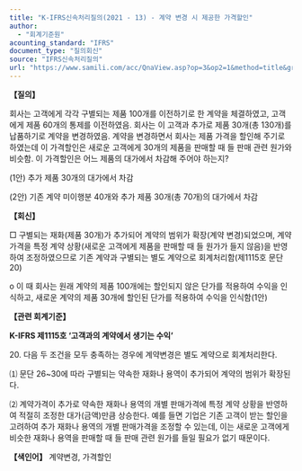 ```yaml
---
title: "K-IFRS신속처리질의(2021 - 13) - 계약 변경 시 제공한 가격할인"
author:
  - "회계기준원"
acounting_standard: "IFRS"
document_type: "질의회신"
source: "IFRS신속처리질의"
url: "https://www.samili.com/acc/QnaView.asp?op=3&op2=1&method=title&group=2124-15;1&orgcode=3&searchword=&page=23&code=K%2DIFRS%EC%8B%A0%EC%86%8D%EC%B2%98%EB%A6%AC%EC%A7%88%EC%9D%98%2D13%3A20210129"
---
```

**【질의】**

  

회사는 고객에게 각각 구별되는 제품 100개를 이전하기로 한 계약을 체결하였고, 고객에게 제품 60개의 통제를 이전하였음. 회사는 이 고객과 추가로 제품 30개(총 130개)를 납품하기로 계약을 변경하였음. 계약을 변경하면서 회사는 제품 가격을 할인해 주기로 하였는데 이 가격할인은 새로운 고객에게 30개의 제품을 판매할 때 들 판매 관련 원가와 비슷함. 이 가격할인은 어느 제품의 대가에서 차감해 주어야 하는지?

  

(1안) 추가 제품 30개의 대가에서 차감

(2안) 기존 계약 미이행분 40개와 추가 제품 30개(총 70개)의 대가에서 차감

  
  

**【회신】**

  

□ 구별되는 재화(제품 30개)가 추가되어 계약의 범위가 확장(계약 변경)되었으며, 계약가격을 특정 계약 상황(새로운 고객에게 제품을 판매할 때 들 원가가 들지 않음)을 반영하여 조정하였으므로 기존 계약과 구별되는 별도 계약으로 회계처리함(제1115호 문단 20)

  

o 이 때 회사는 원래 계약의 제품 100개에는 할인되지 않은 단가를 적용하여 수익을 인식하고, 새로운 계약의 제품 30개에 할인된 단가를 적용하여 수익을 인식함(1안)

  
  

**【관련 회계기준】**

  

**K-IFRS 제1115호 ‘고객과의 계약에서 생기는 수익’**

  

20\. 다음 두 조건을 모두 충족하는 경우에 계약변경은 별도 계약으로 회계처리한다.

  

⑴ 문단 26~30에 따라 구별되는 약속한 재화나 용역이 추가되어 계약의 범위가 확장된다.

⑵ 계약가격이 추가로 약속한 재화나 용역의 개별 판매가격에 특정 계약 상황을 반영하여 적절히 조정한 대가(금액)만큼 상승한다. 예를 들면 기업은 기존 고객이 받는 할인을 고려하여 추가 재화나 용역의 개별 판매가격을 조정할 수 있는데, 이는 새로운 고객에게 비슷한 재화나 용역을 판매할 때 들 판매 관련 원가를 들일 필요가 없기 때문이다.

  
  

**【색인어】** 계약변경, 가격할인
